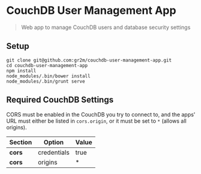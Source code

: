 CouchDB User Management App
===========================

> Web app to manage CouchDB users and database security settings

## Setup

```
git clone git@github.com:gr2m/couchdb-user-management-app.git
cd couchdb-user-management-app
npm install
node_modules/.bin/bower install
node_modules/.bin/grunt serve
```

## Required CouchDB Settings

CORS must be enabled in the CouchDB you try to connect
to, and the apps' URL must either be listed in `cors.origin`,
or it must be set to `*` (allows all origins).

<table>
  <thead>
    <tr>
      <th>Section</th>
      <th>Option</th>
      <th>Value</th>
    </tr>
  </thead>
  <tr>
    <td><strong>cors</strong></td>
    <td>credentials</td>
    <td>true</td>
  </tr>
  <tr>
    <td><strong>cors</strong></td>
    <td>origins</td>
    <td>*</td>
  </tr>
</table>
